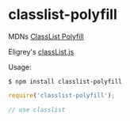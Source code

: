 # classlist-polyfill

MDNs [ClassList Polyfill](https://developer.mozilla.org/en-US/docs/Web/API/Element/classList)

Eligrey's [classList.js](https://github.com/eligrey/classList.js)

Usage:

```
$ npm install classlist-polyfill
```

```javascript
require('classlist-polyfill');

// use classlist
```
